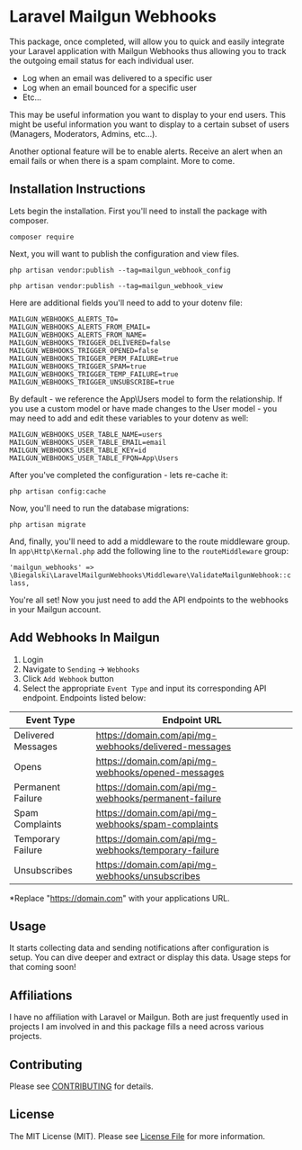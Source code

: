 # Laravel Mailgun Webhooks

This package, once completed, will allow you to quick and easily integrate your Laravel application with Mailgun Webhooks thus allowing you to track the outgoing email status for each individual user.

- Log when an email was delivered to a specific user
- Log when an email bounced for a specific user
- Etc...

This may be useful information you want to display to your end users. This might be useful information you want to display to a certain subset of users (Managers, Moderators, Admins, etc...).

Another optional feature will be to enable alerts. Receive an alert when an email fails or when there is a spam complaint. More to come.

## Installation Instructions

Lets begin the installation. First you'll need to install the package with composer.

`composer require`

Next, you will want to publish the configuration and view files.

`php artisan vendor:publish --tag=mailgun_webhook_config`

`php artisan vendor:publish --tag=mailgun_webhook_view`

Here are additional fields you'll need to add to your dotenv file:

```
MAILGUN_WEBHOOKS_ALERTS_TO=
MAILGUN_WEBHOOKS_ALERTS_FROM_EMAIL=
MAILGUN_WEBHOOKS_ALERTS_FROM_NAME=
MAILGUN_WEBHOOKS_TRIGGER_DELIVERED=false
MAILGUN_WEBHOOKS_TRIGGER_OPENED=false
MAILGUN_WEBHOOKS_TRIGGER_PERM_FAILURE=true
MAILGUN_WEBHOOKS_TRIGGER_SPAM=true
MAILGUN_WEBHOOKS_TRIGGER_TEMP_FAILURE=true
MAILGUN_WEBHOOKS_TRIGGER_UNSUBSCRIBE=true
```

By default - we reference the App\Users model to form the relationship. If you use a custom model or have made changes to the User model - you may need to add and edit these variables to your dotenv as well:

```
MAILGUN_WEBHOOKS_USER_TABLE_NAME=users
MAILGUN_WEBHOOKS_USER_TABLE_EMAIL=email
MAILGUN_WEBHOOKS_USER_TABLE_KEY=id
MAILGUN_WEBHOOKS_USER_TABLE_FPQN=App\Users
```

After you've completed the configuration - lets re-cache it:

`php artisan config:cache`

Now, you'll need to run the database migrations:

`php artisan migrate`

And, finally, you'll need to add a middleware to the route middleware group. In `app\Http\Kernal.php` add the following line to the `routeMiddleware` group:

`'mailgun_webhooks' => \Biegalski\LaravelMailgunWebhooks\Middleware\ValidateMailgunWebhook::class,`

You're all set! Now you just need to add the API endpoints to the webhooks in your Mailgun account.

## Add Webhooks In Mailgun

1. Login
2. Navigate to `Sending` -> `Webhooks`
3. Click `Add Webhook` button
4. Select the appropriate `Event Type` and input its corresponding API endpoint. Endpoints listed below:

| Event Type | Endpoint URL |
| ----------- | ----------- |
| Delivered Messages | https://domain.com/api/mg-webhooks/delivered-messages |
| Opens | https://domain.com/api/mg-webhooks/opened-messages |
| Permanent Failure | https://domain.com/api/mg-webhooks/permanent-failure |
| Spam Complaints | https://domain.com/api/mg-webhooks/spam-complaints |
| Temporary Failure | https://domain.com/api/mg-webhooks/temporary-failure |
| Unsubscribes | https://domain.com/api/mg-webhooks/unsubscribes |

*Replace "https://domain.com" with your applications URL.

## Usage

It starts collecting data and sending notifications after configuration is setup. You can dive deeper and extract or display this data. Usage steps for that coming soon!


## Affiliations

I have no affiliation with Laravel or Mailgun. Both are just frequently used in projects I am involved in and this package fills a need across various projects.

## Contributing

Please see [CONTRIBUTING](CONTRIBUTING.md) for details.

## License

The MIT License (MIT). Please see [License File](LICENSE.md) for more information.
